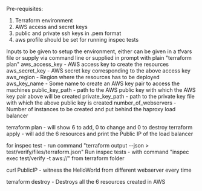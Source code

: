 Pre-requisites:
1. Terraform environment
2. AWS access and secret keys
3. public and private ssh keys in .pem format
4. aws profile should be set for running inspec tests

Inputs to be given to setup the environment, either can be given in a tfvars file or supply via command line or supplied in prompt with plain "terraform plan"
aws_access_key          - AWS access key to create the resources
aws_secret_key          - AWS secret key corresponding to the above access key
aws_region              - Region where the resources has to be deployed
aws_key_name            - Some name to create an AWS key pair to access the machines
public_key_path         - path to the AWS public key with which the AWS key pair above will be created
private_key_path        - path to the private key file with which the above public key is created
number_of_webservers    - Number of instances to be created and put behind the haproxy load balancer

terraform plan          - will show 6 to add, 0 to change and 0 to destroy
terraform apply         - will add the 6 resources and print the Public IP of the load balancer

for inspec test         - run command "terraform output --json > test/verify/files/terraform.json"
Run inspec tests        - with command "inspec exec test/verify -t aws://" from terraform folder

curl PublicIP           - witness the HelloWorld from different webserver every time

terraform destroy       - Destroys all the 6 resources created in AWS

